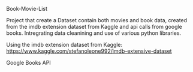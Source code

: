 Book-Movie-List

Project that create a Dataset contain both movies and book data, created from the imdb extension dataset from Kaggle and api calls from google books.
Intregrating data cleanining and use of various python libraries.

Using the imdb extension dataset from  Kaggle: https://www.kaggle.com/stefanoleone992/imdb-extensive-dataset

Google Books API 


